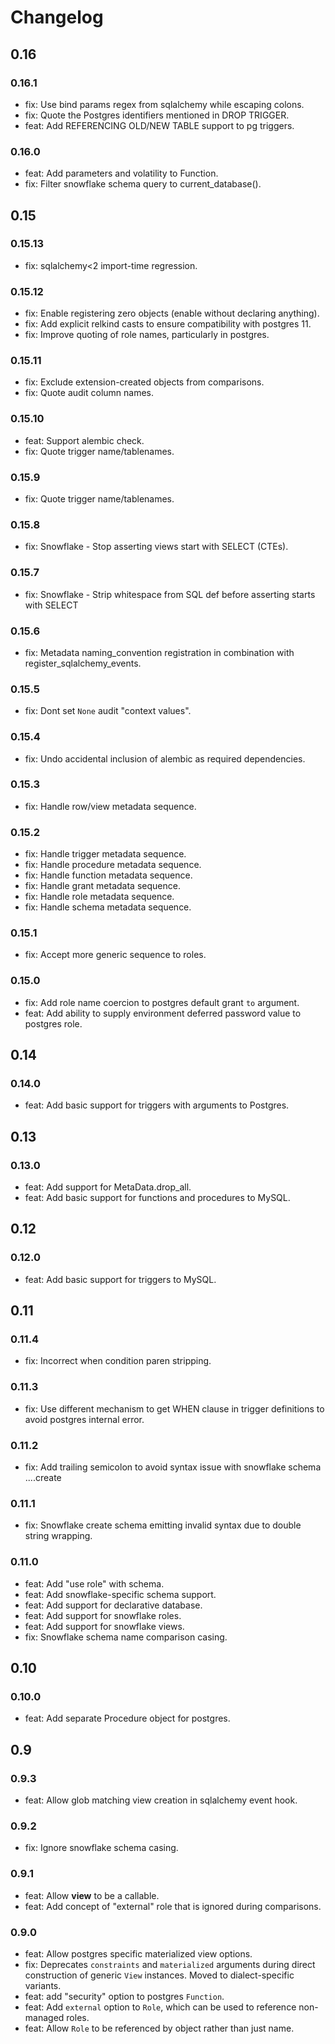 # Changelog

## 0.16

### 0.16.1

- fix: Use bind params regex from sqlalchemy while escaping colons.
- fix: Quote the Postgres identifiers mentioned in DROP TRIGGER.
- feat: Add REFERENCING OLD/NEW TABLE support to pg triggers.

### 0.16.0
- feat: Add parameters and volatility to Function.
- fix: Filter snowflake schema query to current_database().

## 0.15

### 0.15.13
- fix: sqlalchemy<2 import-time regression.

### 0.15.12
- fix: Enable registering zero objects (enable without declaring anything).
- fix: Add explicit relkind casts to ensure compatibility with postgres 11.
- fix: Improve quoting of role names, particularly in postgres.

### 0.15.11
- fix: Exclude extension-created objects from comparisons.
- fix: Quote audit column names.

### 0.15.10

- feat: Support alembic check.
- fix: Quote trigger name/tablenames.

### 0.15.9

- fix: Quote trigger name/tablenames.

### 0.15.8

- fix: Snowflake - Stop asserting views start with SELECT (CTEs).

### 0.15.7

- fix: Snowflake - Strip whitespace from SQL def before asserting starts with SELECT

### 0.15.6

- fix: Metadata naming_convention registration in combination with register_sqlalchemy_events.

### 0.15.5

- fix: Dont set `None` audit "context values".

### 0.15.4

- fix: Undo accidental inclusion of alembic as required dependencies.

### 0.15.3

- fix: Handle row/view metadata sequence.

### 0.15.2

- fix: Handle trigger metadata sequence.
- fix: Handle procedure metadata sequence.
- fix: Handle function metadata sequence.
- fix: Handle grant metadata sequence.
- fix: Handle role metadata sequence.
- fix: Handle schema metadata sequence.

### 0.15.1

- fix: Accept more generic sequence to roles.

### 0.15.0

- fix: Add role name coercion to postgres default grant `to` argument.
- feat: Add ability to supply environment deferred password value to postgres role.

## 0.14

### 0.14.0

- feat: Add basic support for triggers with arguments to Postgres.

## 0.13

### 0.13.0

- feat: Add support for MetaData.drop_all.
- feat: Add basic support for functions and procedures to MySQL.

## 0.12

### 0.12.0

- feat: Add basic support for triggers to MySQL.

## 0.11

### 0.11.4

- fix: Incorrect when condition paren stripping.

### 0.11.3

- fix: Use different mechanism to get WHEN clause in trigger definitions to avoid
  postgres internal error.

### 0.11.2

- fix: Add trailing semicolon to avoid syntax issue with snowflake schema ....create

### 0.11.1

- fix: Snowflake create schema emitting invalid syntax due to double string wrapping.

### 0.11.0

- feat: Add "use role" with schema.
- feat: Add snowflake-specific schema support.
- feat: Add support for declarative database.
- feat: Add support for snowflake roles.
- feat: Add support for snowflake views.
- fix: Snowflake schema name comparison casing.

## 0.10

### 0.10.0

- feat: Add separate Procedure object for postgres.

## 0.9

### 0.9.3

- feat: Allow glob matching view creation in sqlalchemy event hook.

### 0.9.2

- fix: Ignore snowflake schema casing.

### 0.9.1

- feat: Allow **view** to be a callable.
- feat: Add concept of "external" role that is ignored during comparisons.

### 0.9.0

- feat: Allow postgres specific materialized view options.
- fix: Deprecates `constraints` and `materialized` arguments
  during direct construction of generic `View` instances. Moved
  to dialect-specific variants.
- feat: add "security" option to postgres `Function`.
- feat: Add `external` option to `Role`, which can be used to reference
  non-managed roles.
- feat: Allow `Role` to be referenced by object rather than just name.
